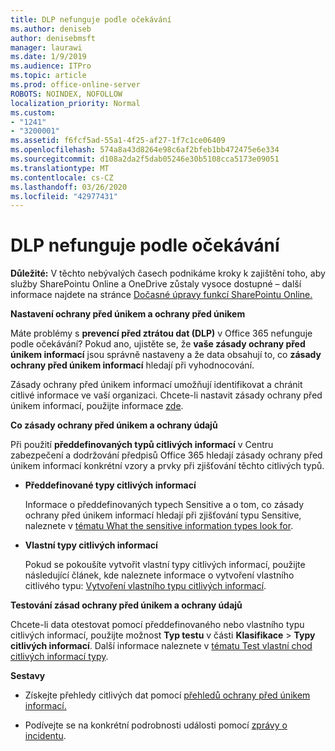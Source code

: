 ```yaml
---
title: DLP nefunguje podle očekávání
ms.author: deniseb
author: denisebmsft
manager: laurawi
ms.date: 1/9/2019
ms.audience: ITPro
ms.topic: article
ms.prod: office-online-server
ROBOTS: NOINDEX, NOFOLLOW
localization_priority: Normal
ms.custom:
- "1241"
- "3200001"
ms.assetid: f6fcf5ad-55a1-4f25-af27-1f7c1ce06409
ms.openlocfilehash: 574a8a43d8264e98c6af2bfeb1bb472475e6e334
ms.sourcegitcommit: d108a2da2f5dab05246e30b5108cca5173e09051
ms.translationtype: MT
ms.contentlocale: cs-CZ
ms.lasthandoff: 03/26/2020
ms.locfileid: "42977431"
---
```

# <a name="dlp-not-working-as-expected"></a>DLP nefunguje podle očekávání

**Důležité:** V těchto nebývalých časech podnikáme kroky k zajištění toho, aby služby SharePointu Online a OneDrive zůstaly vysoce dostupné – další informace najdete na stránce [Dočasné úpravy funkcí SharePointu Online.](https://aka.ms/ODSPAdjustments)

 **Nastavení ochrany před únikem a ochrany před únikem**

Máte problémy s **prevencí před ztrátou dat (DLP)** v Office 365 nefunguje podle očekávání? Pokud ano, ujistěte se, že **vaše zásady ochrany před únikem informací** jsou správně nastaveny a že data obsahují to, co **zásady ochrany před únikem informací** hledají při vyhodnocování.
  
Zásady ochrany před únikem informací umožňují identifikovat a chránit citlivé informace ve vaší organizaci. Chcete-li nastavit zásady ochrany před únikem informací, použijte informace [zde](https://docs.microsoft.com/office365/securitycompliance/prevent-data-loss#set-up-dlp).
  
 **Co zásady ochrany před únikem a ochrany údajů**
  
Při použití **předdefinovaných typů citlivých informací** v Centru zabezpečení a dodržování předpisů Office 365 hledají zásady ochrany před únikem informací konkrétní vzory a prvky při zjišťování těchto citlivých typů.
  
- **Předdefinované typy citlivých informací**

    Informace o předdefinovaných typech Sensitive a o tom, co zásady ochrany před únikem informací hledají při zjišťování typu Sensitive, naleznete v [tématu What the sensitive information types look for](https://docs.microsoft.com/office365/securitycompliance/what-the-sensitive-information-types-look-for).

- **Vlastní typy citlivých informací**

    Pokud se pokoušíte vytvořit vlastní typy citlivých informací, použijte následující článek, kde naleznete informace o vytvoření vlastního citlivého typu: [Vytvoření vlastního typu citlivých informací](https://docs.microsoft.com/office365/securitycompliance/create-a-custom-sensitive-information-type).

**Testování zásad ochrany před únikem a ochrany údajů**

Chcete-li data otestovat pomocí předdefinovaného nebo vlastního typu citlivých informací, použijte možnost **Typ testu** v části **Klasifikace** > **Typy citlivých informací**. Další informace naleznete v [tématu Test vlastní chod citlivých informací typy](https://docs.microsoft.com/office365/securitycompliance/create-a-custom-sensitive-information-type#test-custom-sensitive-information-types-in-the-security--compliance-center).

 **Sestavy**
  
- Získejte přehledy citlivých dat pomocí [přehledů ochrany před únikem informací.](https://docs.microsoft.com/office365/securitycompliance/data-loss-prevention-policies#dlp-reports)

- Podívejte se na konkrétní podrobnosti události pomocí [zprávy o incidentu](https://docs.microsoft.com/office365/securitycompliance/data-loss-prevention-policies#incident-reports).
